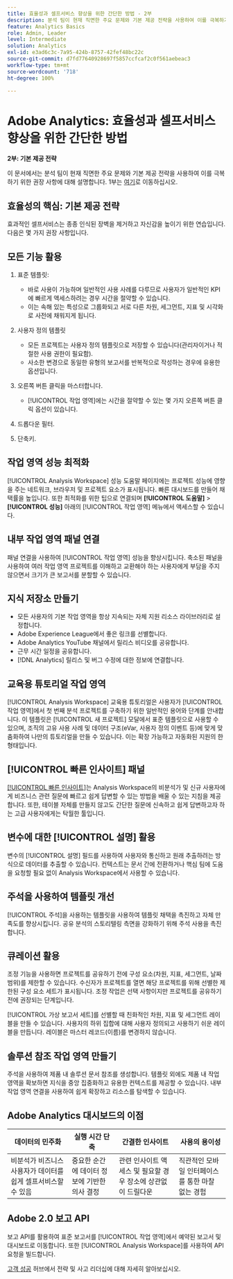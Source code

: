 ```yaml
---
title: 효율성과 셀프서비스 향상을 위한 간단한 방법 - 2부
description: 분석 팀이 현재 직면한 주요 문제와 기본 제공 전략을 사용하여 이를 극복하기 위한 권장 사항에 대해 설명합니다.
feature: Analytics Basics
role: Admin, Leader
level: Intermediate
solution: Analytics
exl-id: e3ad6c3c-7a95-424b-8757-42fef48bc22c
source-git-commit: d7fd77640928697f5857ccfcaf2c0f561aebeac3
workflow-type: tm+mt
source-wordcount: '718'
ht-degree: 100%

---
```


# Adobe Analytics: 효율성과 셀프서비스 향상을 위한 간단한 방법

**2부: 기본 제공 전략**

이 문서에서는 분석 팀이 현재 직면한 주요 문제와 기본 제공 전략을 사용하여 이를 극복하기 위한 권장 사항에 대해 설명합니다. 1부는 [여기](/help/strategy/analytics-simple-hacks-for-efficiency-part-one.md)로 이동하십시오.

## 효율성의 핵심: 기본 제공 전략

효과적인 셀프서비스는 종종 인식된 장벽을 제거하고 자신감을 높이기 위한 연습입니다. 다음은 몇 가지 권장 사항입니다.

## 모든 기능 활용

1. 표준 템플릿:

   * 바로 사용이 가능하며 일반적인 사용 사례를 다루므로 사용자가 일반적인 KPI에 빠르게 액세스하려는 경우 시간을 절약할 수 있습니다.
   * 이는 속해 있는 특성으로 그룹화되고 서로 다른 차원, 세그먼트, 지표 및 시각화로 사전에 채워지게 됩니다.

1. 사용자 정의 템플릿

   * 모든 프로젝트는 사용자 정의 템플릿으로 저장할 수 있습니다(관리자이거나 적절한 사용 권한이 필요함).
   * 사소한 변경으로 동일한 유형의 보고서를 반복적으로 작성하는 경우에 유용한 옵션입니다.

1. 오른쪽 버튼 클릭을 마스터합니다.

   * [!UICONTROL 작업 영역]에는 시간을 절약할 수 있는 몇 가지 오른쪽 버튼 클릭 옵션이 있습니다.

1. 드롭다운 필터.

1. 단축키.

## 작업 영역 성능 최적화

[!UICONTROL Analysis Workspace] 성능 도움말 페이지에는 프로젝트 성능에 영향을 주는 네트워크, 브라우저 및 프로젝트 요소가 표시됩니다. 빠른 대시보드를 만들어 채택률을 높입니다. 또한 최적화를 위한 팁으로 연결되며 **[!UICONTROL 도움말]** > **[!UICONTROL 성능]** 아래의 [!UICONTROL 작업 영역] 메뉴에서 액세스할 수 있습니다.

## 내부 작업 영역 패널 연결

패널 연결을 사용하여 [!UICONTROL 작업 영역] 성능을 향상시킵니다. 축소된 패널을 사용하여 여러 작업 영역 프로젝트를 이해하고 교환해야 하는 사용자에게 부담을 주지 않으면서 크기가 큰 보고서를 분할할 수 있습니다.

## 지식 저장소 만들기

* 모든 사용자의 기본 작업 영역을 항상 지속되는 자체 지원 리소스 라이브러리로 설정합니다.
* Adobe Experience League에서 좋은 링크를 선별합니다.
* Adobe Analytics YouTube 채널에서 릴리스 비디오를 공유합니다.
* 근무 시간 일정을 공유합니다.
* [!DNL Analytics] 릴리스 및 버그 수정에 대한 정보에 연결합니다.

## 교육용 튜토리얼 작업 영역

[!UICONTROL Analysis Workspace] 교육용 튜토리얼은 사용자가 [!UICONTROL 작업 영역]에서 첫 번째 분석 프로젝트를 구축하기 위한 일반적인 용어와 단계를 안내합니다. 이 템플릿은 [!UICONTROL 새 프로젝트] 모달에서 표준 템플릿으로 사용할 수 있으며, 조직의 고유 사용 사례 및 데이터 구조(eVar, 사용자 정의 이벤트 등)에 맞게 맞춤화하여 나만의 튜토리얼을 만들 수 있습니다. 이는 확장 가능하고 자동화된 지원의 한 형태입니다.

## [!UICONTROL 빠른 인사이트] 패널

[[!UICONTROL 빠른 인사이트]](https://experienceleague.adobe.com/docs/analytics/analyze/analysis-workspace/panels/quickinsight.html?lang=ko)는 Analysis Workspace의 비분석가 및 신규 사용자에게 비즈니스 관련 질문에 빠르고 쉽게 답변할 수 있는 방법을 배울 수 있는 지침을 제공합니다. 또한, 테이블 자체를 만들지 않고도 간단한 질문에 신속하고 쉽게 답변하고자 하는 고급 사용자에게는 탁월한 툴입니다.

## 변수에 대한 [!UICONTROL 설명] 활용

변수의 [!UICONTROL 설명] 필드를 사용하여 사용자와 통신하고 원래 추출하려는 방식으로 데이터를 추출할 수 있습니다. 컨텍스트는 문서 간에 전환하거나 핵심 팀에 도움을 요청할 필요 없이 Analysis Workspace에서 사용할 수 있습니다.

## 주석을 사용하여 템플릿 개선

[!UICONTROL 주석]을 사용하는 템플릿을 사용하여 템플릿 채택을 촉진하고 자체 만족도를 향상시킵니다. 공유 분석의 스토리텔링 측면을 강화하기 위해 주석 사용을 촉진합니다.

## 큐레이션 활용

조정 기능을 사용하면 프로젝트를 공유하기 전에 구성 요소(차원, 지표, 세그먼트, 날짜 범위)를 제한할 수 있습니다. 수신자가 프로젝트를 열면 해당 프로젝트를 위해 선별한 제한된 구성 요소 세트가 표시됩니다. 조정 작업은 선택 사항이지만 프로젝트를 공유하기 전에 권장되는 단계입니다.

[!UICONTROL 가상 보고서 세트]를 선별할 때 친화적인 차원, 지표 및 세그먼트 레이블을 만들 수 있습니다. 사용자의 하위 집합에 대해 사용자 정의되고 사용하기 쉬운 레이블을 만듭니다. 레이블은 마스터 레코드(이름)를 변경하지 않습니다.

## 솔루션 참조 작업 영역 만들기

주석을 사용하여 제품 내 솔루션 문서 참조를 생성합니다. 템플릿 외에도 제품 내 작업 영역을 확보하면 지식을 중앙 집중화하고 유용한 컨텍스트를 제공할 수 있습니다. 내부 작업 영역 연결을 사용하여 쉽게 확장하고 리소스를 탐색할 수 있습니다.

## Adobe Analytics 대시보드의 이점

| 데이터의 민주화 | 실행 시간 단축 | 간결한 인사이트 | 사용의 용이성 |
| --- | --- | --- | --- |
| 비분석가 비즈니스 사용자가 데이터를 쉽게 셀프서비스할 수 있음 | 중요한 순간에 데이터 정보에 기반한 의사 결정 | 관련 인사이트 액세스 및 필요할 경우 장소에 상관없이 드릴다운 | 직관적인 모바일 인터페이스를 통한 마찰 없는 경험 |

## Adobe 2.0 보고 API

보고 API를 활용하여 표준 보고서를 [!UICONTROL 작업 영역]에서 예약된 보고서 및 대시보드로 이동합니다. 또한 [!UICONTROL Analysis Workspace]를 사용하여 API 요청을 빌드합니다.

[고객 성공](https://experienceleague.adobe.com/docs/customer-success/customer-success/overview.html?lang=ko) 허브에서 전략 및 사고 리더십에 대해 자세히 알아보십시오.